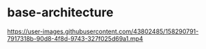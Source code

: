 # base-architecture


https://user-images.githubusercontent.com/43802485/158290791-7917318b-90d8-4f8d-9743-327f025d69a1.mp4

